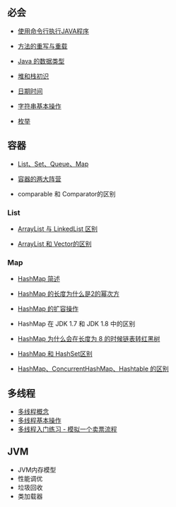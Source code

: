 ## 必会

- [使用命令行执行JAVA程序](基础/必会/使用命令行执行JAVA程序)

- [方法的重写与重载](基础/必会/方法的重写与重载)

- [Java 的数据类型](基础/必会/Java的数据类型)

- [堆和栈初识](基础/必会/堆和栈初识)

- [日期时间](基础/必会/日期时间)

- [字符串基本操作](基础/必会/字符串基本操作)

- [枚举](基础/必会/枚举)



## 容器

- [List、Set、Queue、Map](基础/容器/List、Set、Queue、Map)

- [容器的两大阵营](基础/容器/容器的两大阵营)

- comparable 和 Comparator的区别

### List

- [ArrayList 与 LinkedList 区别](基础/容器/ArrayList与LinkedList区别)

- [ArrayList 和 Vector的区别](基础/容器/ArrayList和Vector的区别) 




### Map

- [HashMap 简述](基础/容器/HashMap简述)
- [HashMap 的长度为什么是2的幂次方](基础/容器/HashMap的长度为什么是2的幂次方)
- [HashMap 的扩容操作](基础/容器/HashMap的扩容操作)
- HashMap 在 JDK 1.7 和 JDK 1.8 中的区别
- [HashMap 为什么会在长度为 8 的时候链表转红黑树](基础/容器/HashMap为什么会在长度为8的时候链表转红黑树)

- [HashMap 和 HashSet区别](基础/容器/HashMap和HashSet区别)

- [HashMap、ConcurrentHashMap、Hashtable 的区别](基础/容器/HashMap、ConcurrentHashMap、Hashtable的区别.md)



## 多线程

- [多线程概念](基础/多线程/多线程概念.md)
- [多线程基本操作](基础/多线程/多线程基本操作.md)
- [多线程入门练习 - 模拟一个卖票流程](基础/多线程/多线程入门练习-模拟一个卖票流程)


## JVM

- JVM内存模型
- 性能调优
- 垃圾回收
- 类加载器





